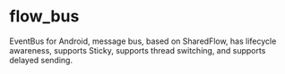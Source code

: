 # flow_bus
EventBus for Android, message bus, based on SharedFlow, has lifecycle awareness, supports Sticky, supports thread switching, and supports delayed sending.
